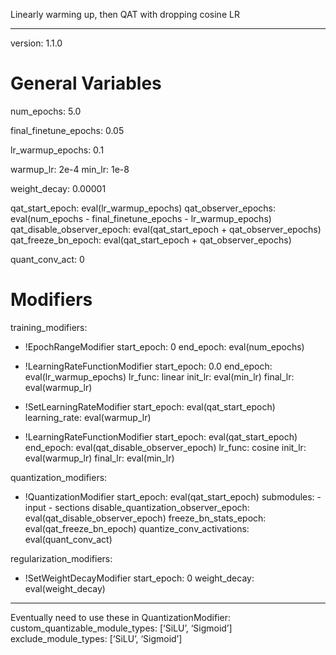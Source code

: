 <!--
Copyright (c) 2021 - present / Neuralmagic, Inc. All Rights Reserved.

Licensed under the Apache License, Version 2.0 (the "License");
you may not use this file except in compliance with the License.
You may obtain a copy of the License at

   http://www.apache.org/licenses/LICENSE-2.0

Unless required by applicable law or agreed to in writing,
software distributed under the License is distributed on an "AS IS" BASIS,
WITHOUT WARRANTIES OR CONDITIONS OF ANY KIND, either express or implied.
See the License for the specific language governing permissions and
limitations under the License.
-->

Linearly warming up, then QAT with dropping cosine LR

---
version: 1.1.0

# General Variables
num_epochs: 5.0

final_finetune_epochs: 0.05

lr_warmup_epochs: 0.1

warmup_lr: 2e-4
min_lr: 1e-8

weight_decay: 0.00001

qat_start_epoch: eval(lr_warmup_epochs)
qat_observer_epochs: eval(num_epochs - final_finetune_epochs - lr_warmup_epochs)
qat_disable_observer_epoch: eval(qat_start_epoch + qat_observer_epochs)
qat_freeze_bn_epoch: eval(qat_start_epoch + qat_observer_epochs)

quant_conv_act: 0

# Modifiers

training_modifiers:
  - !EpochRangeModifier
    start_epoch: 0
    end_epoch: eval(num_epochs)

  - !LearningRateFunctionModifier
    start_epoch: 0.0
    end_epoch: eval(lr_warmup_epochs)
    lr_func: linear
    init_lr: eval(min_lr)
    final_lr: eval(warmup_lr)

  - !SetLearningRateModifier
    start_epoch: eval(qat_start_epoch)
    learning_rate: eval(warmup_lr)

  - !LearningRateFunctionModifier
    start_epoch: eval(qat_start_epoch)
    end_epoch: eval(qat_disable_observer_epoch)
    lr_func: cosine
    init_lr: eval(warmup_lr)
    final_lr: eval(min_lr)

quantization_modifiers:
  - !QuantizationModifier
      start_epoch: eval(qat_start_epoch)
      submodules:
        - input
        - sections
      disable_quantization_observer_epoch: eval(qat_disable_observer_epoch)
      freeze_bn_stats_epoch: eval(qat_freeze_bn_epoch)
      quantize_conv_activations: eval(quant_conv_act)

regularization_modifiers:
  - !SetWeightDecayModifier
      start_epoch: 0
      weight_decay: eval(weight_decay)

---

Eventually need to use these in QuantizationModifier:
      custom_quantizable_module_types: [‘SiLU’, ‘Sigmoid’]
      exclude_module_types: [‘SiLU’, ‘Sigmoid’]
      